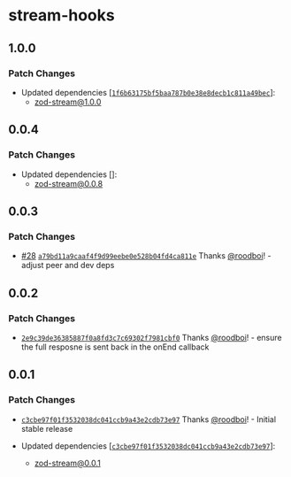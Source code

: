 # stream-hooks

## 1.0.0

### Patch Changes

- Updated dependencies [[`1f6b63175bf5baa787b0e38e8decb1c811a49bec`](https://github.com/hack-dance/island-ai/commit/1f6b63175bf5baa787b0e38e8decb1c811a49bec)]:
  - zod-stream@1.0.0

## 0.0.4

### Patch Changes

- Updated dependencies []:
  - zod-stream@0.0.8

## 0.0.3

### Patch Changes

- [#28](https://github.com/hack-dance/island-ai/pull/28) [`a79bd11a9caaf4f9d99eebe0e528b04fd4ca811e`](https://github.com/hack-dance/island-ai/commit/a79bd11a9caaf4f9d99eebe0e528b04fd4ca811e) Thanks [@roodboi](https://github.com/roodboi)! - adjust peer and dev deps

## 0.0.2

### Patch Changes

- [`2e9c39de36385887f0a8fd3c7c69302f7981cbf0`](https://github.com/hack-dance/island-ai/commit/2e9c39de36385887f0a8fd3c7c69302f7981cbf0) Thanks [@roodboi](https://github.com/roodboi)! - ensure the full resposne is sent back in the onEnd callback

## 0.0.1

### Patch Changes

- [`c3cbe97f01f3532038dc041ccb9a43e2cdb73e97`](https://github.com/hack-dance/island-ai/commit/c3cbe97f01f3532038dc041ccb9a43e2cdb73e97) Thanks [@roodboi](https://github.com/roodboi)! - Initial stable release

- Updated dependencies [[`c3cbe97f01f3532038dc041ccb9a43e2cdb73e97`](https://github.com/hack-dance/island-ai/commit/c3cbe97f01f3532038dc041ccb9a43e2cdb73e97)]:
  - zod-stream@0.0.1
